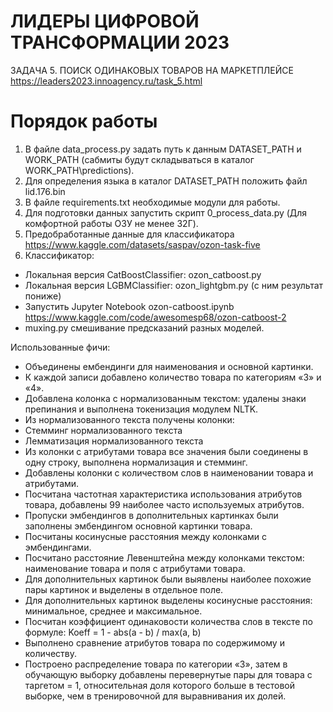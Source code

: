 # ЛИДЕРЫ ЦИФРОВОЙ ТРАНСФОРМАЦИИ 2023
ЗАДАЧА 5.
ПОИСК ОДИНАКОВЫХ ТОВАРОВ НА МАРКЕТПЛЕЙСЕ
https://leaders2023.innoagency.ru/task_5.html

# Порядок работы

1. В файле data_process.py задать путь к данным DATASET_PATH и WORK_PATH (сабмиты будут складываться в каталог WORK_PATH\predictions).
2. Для определения языка в каталог DATASET_PATH положить файл lid.176.bin
3. В файле requirements.txt необходимые модули для работы.
4. Для подготовки данных запустить скрипт 0_process_data.py (Для комфортной работы ОЗУ не менее 32Г).
5. Предобработанные данные для классификатора https://www.kaggle.com/datasets/saspav/ozon-task-five
6. Классификатор:
  - Локальная версия CatBoostClassifier: ozon_catboost.py 
  - Локальная версия LGBMClassifier: ozon_lightgbm.py (с ним результат пониже)
  - Запустить Jupyter Notebook ozon-catboost.ipynb https://www.kaggle.com/code/awesomesp68/ozon-catboost-2
  - muxing.py смешивание предсказаний разных моделей.

Использованные фичи:
-	Объединены ембендинги для наименования и основной картинки.
-	К каждой записи добавлено количество товара по категориям «3» и «4».
-	Добавлена колонка с нормализованным текстом: удалены знаки препинания и выполнена токенизация модулем NLTK.
-	Из нормализованного текста получены колонки:
  -	Стемминг нормализованного текста
  -	Лемматизация нормализованного текста
-	Из колонки с атрибутами товара все значения были соединены в одну строку, выполнена нормализация и стемминг.
-	Добавлены колонки с количеством слов в наименовании товара и атрибутами.
-	Посчитана частотная характеристика использования атрибутов товара, добавлены 99 наиболее часто используемых атрибутов.
-	Пропуски эмбендингов в дополнительных картинках были заполнены эмбендингом основной картинки товара.
-	Посчитаны косинусные расстояния между колонками с эмбендингами.
-	Посчитано расстояние Левенштейна между колонками текстом: наименование товара и поля с атрибутами товара.
-	Для дополнительных картинок были выявлены наиболее похожие пары картинок и выделены в отдельное поле.
-	Для дополнительных картинок выделены косинусные расстояния: минимальное, среднее и максимальное.
-	Посчитан коэффициент одинаковости количества слов в тексте по формуле: 
Koeff  = 1 - abs(a - b) / max(a, b)
-	Выполнено сравнение атрибутов товара по содержимому и количеству.
-	Построено распределение товара по категории «3», затем в обучающую выборку добавлены перевернутые пары для товара с таргетом = 1, относительная доля которого больше в тестовой выборке, чем в тренировочной для выравнивания их долей.
